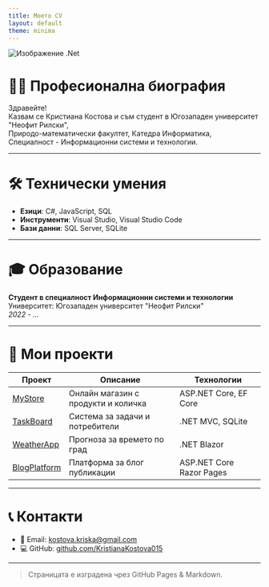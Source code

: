 ```yaml
---
title: Моето CV
layout: default
theme: minima
---
```

![Изображение .Net]([https://jobspace.bg/company-files/11/177905061520210611114756.png](https://scontent-sof1-2.xx.fbcdn.net/v/t39.30808-6/486122562_9297691600351411_192359321561508743_n.jpg?_nc_cat=110&ccb=1-7&_nc_sid=127cfc&_nc_ohc=nBp7L2PClJ0Q7kNvwEnpYv_&_nc_oc=Adl2zfRnIAPv9NHgt9P8Z9ofArHqPAulKu9iyfy2-ilE24FuWl7oK5U-Urazm4HIU_M&_nc_zt=23&_nc_ht=scontent-sof1-2.xx&_nc_gid=Jw-AJz_Q8qltMgYIuK8-Ew&oh=00_AfI4PvYhu0TkldrltmS5sbpVgHF94G-JX550bRUzGgfJBg&oe=682BBF64))
# 👨‍💻 Професионална биография

Здравейте!  
Казвам се Кристиана Костова и съм студент в Югозападен университет "Неофит Рилски",  
Природо-математически факултет, Катедра Информатика,  
Специалност - Информационни системи и технологии.

---

# 🛠️ Технически умения

- **Езици**: C#, JavaScript, SQL    
- **Инструменти**: Visual Studio, Visual Studio Code  
- **Бази данни**: SQL Server, SQLite  

---

# 🎓 Образование

**Студент в специалност Информационни системи и технологии**  
Университет: Югозападен университет "Неофит Рилски"  
*2022 - ...*

---

# 📂 Мои проекти

| Проект | Описание | Технологии |
|--------|----------|------------|
| [MyStore](https://github.com/username/mystore) | Онлайн магазин с продукти и количка | ASP.NET Core, EF Core |
| [TaskBoard](https://github.com/username/taskboard) | Система за задачи и потребители | .NET MVC, SQLite |
| [WeatherApp](https://github.com/username/weatherapp) | Прогноза за времето по град | .NET Blazor |
| [BlogPlatform](https://github.com/username/blogplatform) | Платформа за блог публикации | ASP.NET Core Razor Pages |

---

# 📞 Контакти

- 📧 Email: kostova.kriska@gmail.com  
- 💻 GitHub: [github.com/KristianaKostova015](https://github.com/KristianaKostova015)

---

> Страницата е изградена чрез GitHub Pages & Markdown.

